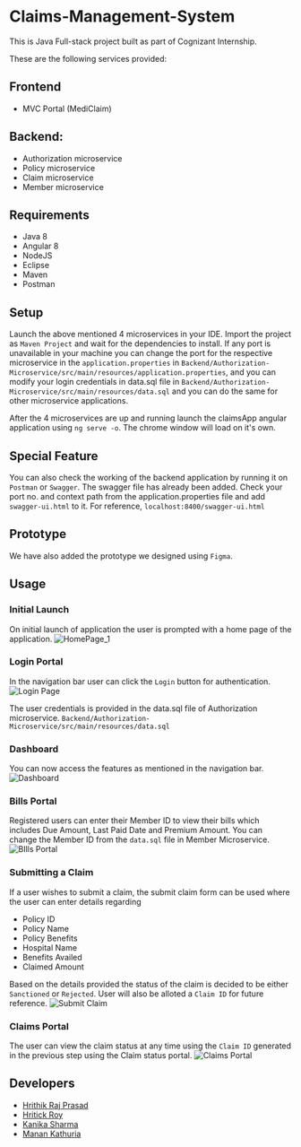 # Claims-Management-System
This is Java Full-stack project built as part of Cognizant Internship.


These are the following services provided:
## Frontend
* MVC Portal (MediClaim)

## Backend:
* Authorization microservice
* Policy microservice
* Claim microservice
* Member microservice

## Requirements
* Java 8
* Angular 8
* NodeJS
* Eclipse
* Maven
* Postman

## Setup

Launch the above mentioned 4 microservices in your IDE. Import the project as `Maven Project` and wait for the dependencies to install. If any port is unavailable in your machine you can change the port for the respective microservice in the `application.properties` in
`Backend/Authorization-Microservice/src/main/resources/application.properties`, and you can modify your login credentials in data.sql file in `Backend/Authorization-Microservice/src/main/resources/data.sql` and you can do the same for other microservice applications.

After the 4 microservices are up and running launch the claimsApp angular application using `ng serve -o`.
The chrome window will load on it's own.

## Special Feature
You can also check the working of the backend application by running it on `Postman` or `Swagger`.
The swagger file has already been added. Check your port no. and context path from the application.properties file and add `swagger-ui.html` to it.
For reference, `localhost:8400/swagger-ui.html`

## Prototype
We have also added the prototype we designed using `Figma`.

## Usage

### Initial Launch

On initial launch of application the user is prompted with a home page of the application.
![HomePage_1](https://user-images.githubusercontent.com/51511924/182536394-9ee33160-c965-4d63-a8dd-c5f9300be244.jpg)

### Login Portal

In the navigation bar user can click the `Login` button for authentication.
![Login Page](https://user-images.githubusercontent.com/51511924/182536946-9ccf575c-3c7b-456c-a1f1-c155204d0031.jpg)

The user credentials is provided in the data.sql file of Authorization microservice.
`Backend/Authorization-Microservice/src/main/resources/data.sql`

### Dashboard

You can now access the features as mentioned in the navigation bar.
![Dashboard](https://user-images.githubusercontent.com/51511924/182537499-0ccd8727-1c26-4f24-a0ad-7a401dd73fec.jpg)

### Bills Portal

Registered users can enter their Member ID to view their bills which includes Due Amount, Last Paid Date and Premium Amount.
You can change the Member ID from the `data.sql` file in Member Microservice.
![BIlls Portal](https://user-images.githubusercontent.com/51511924/182538224-493f0b6b-4ea1-4047-be69-9d05062c6cd5.jpg)

### Submitting a Claim

If a user wishes to submit a claim, the submit claim form can be used where the user can enter details regarding 
* Policy ID
* Policy Name
* Policy Benefits
* Hospital Name
* Benefits Availed
* Claimed Amount

Based on the details provided the status of the claim is decided to be either `Sanctioned` or `Rejected`.
User will also be alloted a `Claim ID` for future reference.
![Submit Claim](https://user-images.githubusercontent.com/51511924/182540964-d44831f1-a483-479f-ac6c-5acedaff3aaf.jpg)

### Claims Portal

The user can view the claim status at any time using the `Claim ID` generated in the previous step using the Claim status portal.
![Claims Portal](https://user-images.githubusercontent.com/51511924/182548043-04e11f94-80ef-4653-91fa-ccf738552be4.jpg)


## Developers
* [Hrithik Raj Prasad](https://github.com/hrithikraj24)
* [Hritick Roy](https://github.com/hr-02)
* [Kanika Sharma](https://github.com/Kanika1012)
* [Manan Kathuria](https://github.com/Mannan05)
